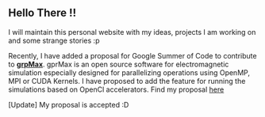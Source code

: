 ## Hello There !!

I will maintain this personal website with my ideas, projects I am working on and some strange stories :p

Recently, I have added a proposal for Google Summer of Code to contribute to [**grpMax**](http://www.gprmax.com/). gprMax is an open source software for electromagnetic simulation especially designed for parallelizing operations using OpenMP, MPI or CUDA Kernels. I have proposed to add the feature for running the simulations based on OpenCl accelerators. Find my proposal [here](https://drive.google.com/open?id=1lG_GW5REkjMihrtbBonxCqwEs7THf4ts)

[Update] My proposal is accepted :D
